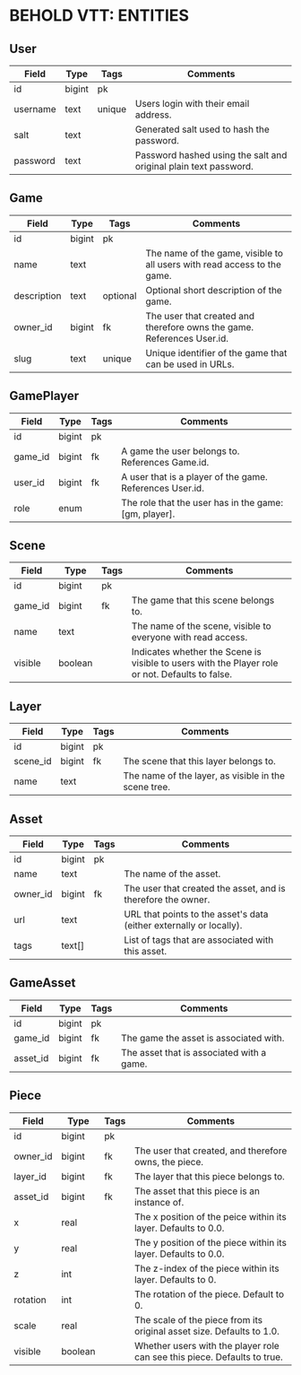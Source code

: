 BEHOLD VTT: ENTITIES
====================

## User

| Field    | Type   | Tags   | Comments
| -------- | ------ | -------| --------
| id       | bigint | pk     | 
| username | text   | unique | Users login with their email address.
| salt     | text   |        | Generated salt used to hash the password.
| password | text   |        | Password hashed using the salt and original plain text password.

## Game

| Field       | Type    | Tags     | Comments
| ----------- | ------- | -------- | --------
| id          | bigint  | pk       | 
| name        | text    |          | The name of the game, visible to all users with read access to the game.
| description | text    | optional | Optional short description of the game.
| owner_id    | bigint  | fk       | The user that created and therefore owns the game. References User.id.
| slug        | text    | unique   | Unique identifier of the game that can be used in URLs.

## GamePlayer

| Field         | Type    | Tags     | Comments
| ------------- | ------- | -------- | --------
| id            | bigint  | pk       | 
| game_id       | bigint  | fk       | A game the user belongs to.  References Game.id.
| user_id       | bigint  | fk       | A user that is a player of the game.  References User.id.
| role          | enum    |          | The role that the user has in the game: [gm, player].

## Scene

| Field       | Type    | Tags     | Comments
| ----------- | ------- | -------- | --------
| id          | bigint  | pk       | 
| game_id     | bigint  | fk       | The game that this scene belongs to.
| name        | text    |          | The name of the scene, visible to everyone with read access.
| visible     | boolean |          | Indicates whether the Scene is visible to users with the Player role or not. Defaults to false.

## Layer

| Field       | Type    | Tags     | Comments
| ----------- | ------- | -------- | --------
| id          | bigint  | pk       | 
| scene_id    | bigint  | fk       | The scene that this layer belongs to.
| name        | text    |          | The name of the layer, as visible in the scene tree.

## Asset

| Field       | Type    | Tags     | Comments
| ----------- | ------- | -------- | --------
| id          | bigint  | pk       | 
| name        | text    |          | The name of the asset.
| owner_id    | bigint  | fk       | The user that created the asset, and is therefore the owner.
| url         | text    |          | URL that points to the asset's data (either externally or locally).
| tags        | text[]  |          | List of tags that are associated with this asset.

## GameAsset

| Field       | Type    | Tags     | Comments
| ----------- | ------- | -------- | --------
| id          | bigint  | pk       | 
| game_id     | bigint  | fk       | The game the asset is associated with.
| asset_id    | bigint  | fk       | The asset that is associated with a game.

## Piece

| Field       | Type    | Tags     | Comments
| ----------- | ------- | -------- | --------
| id          | bigint  | pk       | 
| owner_id    | bigint  | fk       | The user that created, and therefore owns, the piece.
| layer_id    | bigint  | fk       | The layer that this piece belongs to.
| asset_id    | bigint  | fk       | The asset that this piece is an instance of.
| x           | real    |          | The x position of the peice within its layer.  Defaults to 0.0.
| y           | real    |          | The y position of the piece within its layer.  Defaults to 0.0.
| z           | int     |          | The z-index of the piece within its layer.  Defaults to 0.
| rotation    | int     |          | The rotation of the piece.  Default to 0.
| scale       | real    |          | The scale of the piece from its original asset size.  Defaults to 1.0.
| visible     | boolean |          | Whether users with the player role can see this piece.  Defaults to true.